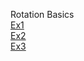 Rotation Basics  
[Ex1](https://anhvinguyen.github.io/game/pharse_1/Basic_Game_Math_and_Physics/Rotation_Basics/ex1.html)  
[Ex2](https://anhvinguyen.github.io/game/pharse_1/Basic_Game_Math_and_Physics/Rotation_Basics/ex2.html)  
[Ex3](https://anhvinguyen.github.io/game/pharse_1/Basic_Game_Math_and_Physics/Rotation_Basics/ex3.html)  

